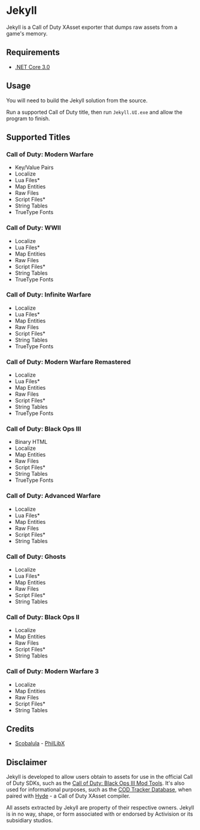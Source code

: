 # Jekyll

Jekyll is a Call of Duty XAsset exporter that dumps raw assets from a game's memory.

## Requirements

-   [.NET Core 3.0](https://dotnet.microsoft.com/download/dotnet-core/3.0)

## Usage

You will need to build the Jekyll solution from the source.

Run a supported Call of Duty title, then run `Jekyll.UI.exe` and allow the program to finish.

## Supported Titles

### Call of Duty: Modern Warfare

-   Key/Value Pairs
-   Localize
-   Lua Files\*
-   Map Entities
-   Raw Files
-   Script Files\*
-   String Tables
-   TrueType Fonts

### Call of Duty: WWII

-   Localize
-   Lua Files\*
-   Map Entities
-   Raw Files
-   Script Files\*
-   String Tables
-   TrueType Fonts

### Call of Duty: Infinite Warfare

-   Localize
-   Lua Files\*
-   Map Entities
-   Raw Files
-   Script Files\*
-   String Tables
-   TrueType Fonts

### Call of Duty: Modern Warfare Remastered

-   Localize
-   Lua Files\*
-   Map Entities
-   Raw Files
-   Script Files\*
-   String Tables
-   TrueType Fonts

### Call of Duty: Black Ops III

-   Binary HTML
-   Localize
-   Map Entities
-   Raw Files
-   Script Files\*
-   String Tables
-   TrueType Fonts

### Call of Duty: Advanced Warfare

-   Localize
-   Lua Files\*
-   Map Entities
-   Raw Files
-   Script Files\*
-   String Tables

### Call of Duty: Ghosts

-   Localize
-   Lua Files\*
-   Map Entities
-   Raw Files
-   Script Files\*
-   String Tables

### Call of Duty: Black Ops II

-   Localize
-   Map Entities
-   Raw Files
-   Script Files\*
-   String Tables

### Call of Duty: Modern Warfare 3

-   Localize
-   Map Entities
-   Raw Files
-   Script Files\*
-   String Tables

## Credits

-   [Scobalula](https://github.com/Scobalula) - [PhilLibX](https://github.com/Scobalula/PhilLibX)

## Disclaimer

Jekyll is developed to allow users obtain to assets for use in the official Call of Duty SDKs, such as the [Call of Duty: Black Ops III Mod Tools](https://steamdb.info/app/455130/). It's also used for informational purposes, such as the [COD Tracker Database](https://tracker.gg/warzone/db), when paired with [Hyde](https://github.com/EthanC/Hyde) - a Call of Duty XAsset compiler.

All assets extracted by Jekyll are property of their respective owners. Jekyll is in no way, shape, or form associated with or endorsed by Activision or its subsidiary studios.
